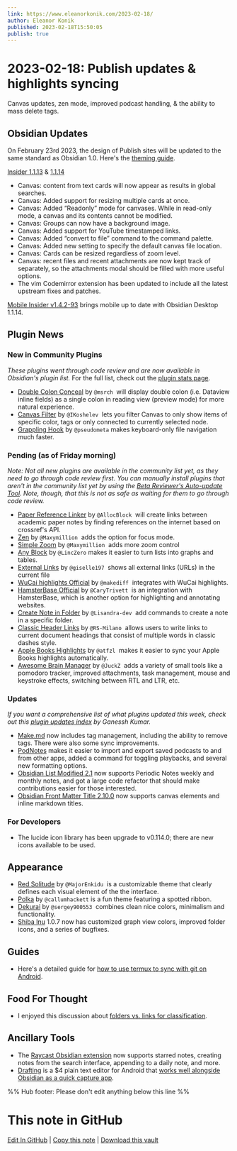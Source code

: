 ```yaml
---
link: https://www.eleanorkonik.com/2023-02-18/
author: Eleanor Konik
published: 2023-02-18T15:50:05
publish: true
---
```


# 2023-02-18: Publish updates & highlights syncing
Canvas updates, zen mode, improved podcast handling, & the ability to mass delete tags.

## Obsidian Updates

On February 23rd 2023, the design of Publish sites will be updated to the same standard as Obsidian 1.0. Here's the [theming guide](https://forum.obsidian.md/t/publish-theming-guide/54445?ref=obsidian-iceberg).

[Insider 1.1.13](https://forum.obsidian.md/t/obsidian-release-v1-1-13-insider-build/54372?ref=obsidian-iceberg) & [1.1.14](https://forum.obsidian.md/t/obsidian-release-v1-1-14-insider-build/54595?ref=obsidian-iceberg)

* Canvas: content from text cards will now appear as results in global searches.
* Canvas: Added support for resizing multiple cards at once.
* Canvas: Added “Readonly” mode for canvases. While in read-only mode, a canvas and its contents cannot be modified.
* Canvas: Groups can now have a background image.
* Canvas: Added support for YouTube timestamped links.
* Canvas: Added “convert to file” command to the command palette.
* Canvas: Added new setting to specify the default canvas file location.
* Canvas: Cards can be resized regardless of zoom level.
* Canvas: recent files and recent attachments are now kept track of separately, so the attachments modal should be filled with more useful options.
* The vim Codemirror extension has been updated to include all the latest upstream fixes and patches.

[Mobile Insider v1.4.2-93](https://forum.obsidian.md/t/obsidian-mobile-v1-4-2-build-93-insider-build/54596?ref=obsidian-iceberg) brings mobile up to date with Obsidian Desktop 1.1.14.

## Plugin News

### New in Community Plugins

_These plugins went through code review and are now available in Obsidian's plugin list._ For the full list, check out the [plugin stats page](https://obsidian-plugin-stats.vercel.app/new?ref=obsidian-iceberg).

* [Double Colon Conceal](https://github.com/msrch/obsidian-double-colon-conceal?ref=obsidian-iceberg) by `@msrch`  will display double colon (i.e. Dataview inline fields) as a single colon in reading view (preview mode) for more natural experience.
* [Canvas Filter](https://github.com/IKoshelev/Obsidian-Canvas-Filter?ref=obsidian-iceberg) by `@IKoshelev`  lets you filter Canvas to only show items of specific color, tags or only connected to currently selected node.
* [Grappling Hook](https://obsidian.md/plugins?id=grappling-hook&ref=obsidian-iceberg) by `@pseudometa` makes keyboard-only file navigation much faster.

### Pending (as of Friday morning)

_Note: Not all new plugins are available in the community list yet, as they need to go through code review first. You can manually install plugins that aren't in the community list yet by using the [Beta Reviewer's Auto-update Tool](https://github.com/TfTHacker/obsidian42-brat?ref=obsidian-iceberg). Note, though, that this is not as safe as waiting for them to go through code review._

* [Paper Reference Linker](https://github.com/AllocBlock/obsidian-paper-reference-linker?ref=obsidian-iceberg) by `@AllocBlock`  will create links between academic paper notes by finding references on the internet based on crossref's API.
* [Zen](https://github.com/Maxymillion/zen?ref=obsidian-iceberg) by `@Maxymillion`  adds the option for focus mode.
* [Simple Zoom](https://github.com/Maxymillion/simple-zoom?ref=obsidian-iceberg) by `@Maxymillion`  adds more zoom control
* [Any Block](https://github.com/LincZero/obsidian-any-block?ref=obsidian-iceberg) by `@LincZero` makes it easier to turn lists into graphs and tables.
* [External Links](https://github.com/giselle197/obsidian-external-links-in-document?ref=obsidian-iceberg) by `@giselle197`  shows all external links (URLs) in the current file
* [WuCai highlights Official](https://github.com/makediff/obsidian-wucai?ref=obsidian-iceberg) by `@makediff`  integrates with WuCai highlights.
* [HamsterBase Official](https://github.com/hamsterbase/obsidian-hamsterbase?ref=obsidian-iceberg) by `@CaryTrivett`  is an integration with HamsterBase, which is another option for highlighting and annotating websites.
* [Create Note in Folder](https://github.com/Lisandra-dev/obsidian-create-note-in-folder?ref=obsidian-iceberg) by `@Lisandra-dev`  add commands to create a note in a specific folder.
* [Classic Header Links](https://github.com/RS-Milano/Obsidian-classic-header-links?ref=obsidian-iceberg) by `@RS-Milano`  allows users to write links to current document headings that consist of multiple words in classic dashes style.
* [Apple Books Highlights](https://github.com/atfzl/obsidian-apple-books-plugin?ref=obsidian-iceberg) by `@atfzl`  makes it easier to sync your Apple Books highlights automatically.
* [Awesome Brain Manager](https://github.com/JuckZ/awesome-brain-manager?ref=obsidian-iceberg) by `@JuckZ`  adds a variety of small tools like a pomodoro tracker, improved attachments, task management, mouse and keystroke effects, switching between RTL and LTR, etc.

### Updates

_If you want a comprehensive list of what plugins updated this week, check out this [plugin updates index](https://obsidian-plugin-stats.vercel.app/updates?ref=obsidian-iceberg) by Ganessh Kumar._

* [Make.md](https://www.make.md/?ref=obsidian-iceberg) now includes tag management, including the ability to remove tags. There were also some sync improvements.
* [PodNotes](https://github.com/chhoumann/PodNotes?ref=obsidian-iceberg) makes it easier to import and export saved podcasts to and from other apps, added a command for toggling playbacks, and several new formatting options.
* [Obsidian List Modified 2.1](https://github.com/franciskafieh/obsidian-list-modified/releases/tag/2.1?ref=obsidian-iceberg) now supports Periodic Notes weekly and monthly notes, and got a large code refactor that should make contributions easier for those interested.
* [Obsidian Front Matter Title 2.10.0](https://github.com/snezhig/obsidian-front-matter-title/releases/tag/2.10.0?ref=obsidian-iceberg) now supports canvas elements and inline markdown titles.

### For Developers

* The lucide icon library has been upgrade to v0.114.0; there are new icons available to be used.

## Appearance

* [Red Solitude](https://github.com/MajorEnkidu/solitude-obsidian-theme?ref=obsidian-iceberg) by `@MajorEnkidu`  is a customizable theme that clearly defines each visual element of the the interface.
* [Polka](https://github.com/callumhackett/obsidian_polka_theme?ref=obsidian-iceberg) by `@callumhackett` is a fun theme featuring a spotted ribbon.
* [Dekurai](https://github.com/sergey900553/obsidian_dekurai_theme?ref=obsidian-iceberg) by `@sergey900553`  combines clean nice colors, minimalism and functionality.
* [Shiba Inu](https://github.com/faroukx/Obsidian-shiba-inu-theme/releases/tag/v.1.0.7?ref=obsidian-iceberg) 1.0.7 now has customized graph view colors, improved folder icons, and a series of bugfixes.

## Guides

* Here's a detailed guide for [how to use termux to sync with git on Android](https://www.reddit.com/r/ObsidianMD/comments/110om69/guide_obsidian_git_sync_on_app_opening_android/?ref=obsidian-iceberg).

## Food For Thought

* I enjoyed this discussion about [folders vs. links for classification](https://www.reddit.com/r/ObsidianMD/comments/1144rcf/finally_found_a_way_to_prevent_overlinking_and/?ref=obsidian-iceberg).

## Ancillary Tools

* The [Raycast Obsidian extension](https://www.raycast.com/marcjulian/obsidian?ref=obsidian-iceberg) now supports starred notes, creating notes from the search interface, appending to a daily note, and more.
* [Drafting](https://play.google.com/store/apps/details?id=sen.drafting&pli=1&ref=obsidian-iceberg) is a $4 plain text editor for Android that [works well alongside Obsidian as a quick capture app](https://www.noteapps.ca/drafting/?ref=obsidian-iceberg).

%% Hub footer: Please don't edit anything below this line %%

# This note in GitHub

<span class="git-footer">[Edit In GitHub](https://github.dev/obsidian-community/obsidian-hub/blob/main/01%20-%20Community/Obsidian%20Roundup/2023-02-18%20Publish%20updates%20%26%20highlights%20syncing.md "git-hub-edit-note") | [Copy this note](https://raw.githubusercontent.com/obsidian-community/obsidian-hub/main/01%20-%20Community/Obsidian%20Roundup/2023-02-18%20Publish%20updates%20%26%20highlights%20syncing.md "git-hub-copy-note") | [Download this vault](https://github.com/obsidian-community/obsidian-hub/archive/refs/heads/main.zip "git-hub-download-vault") </span>
